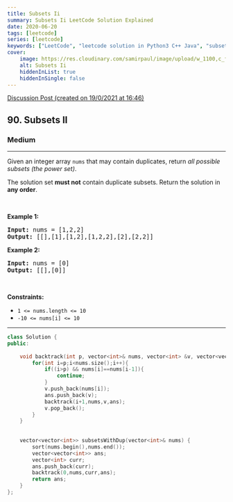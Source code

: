 ```yaml
---
title: Subsets Ii
summary: Subsets Ii LeetCode Solution Explained
date: 2020-06-20
tags: [leetcode]
series: [leetcode]
keywords: ["LeetCode", "leetcode solution in Python3 C++ Java", "subsets-ii LeetCode Solution Explained"]
cover:
    image: https://res.cloudinary.com/samirpaul/image/upload/w_1100,c_fit,co_rgb:FFFFFF,l_text:Arial_75_bold:Subsets Ii - Solution Explained/problem-solving.webp
    alt: Subsets Ii
    hiddenInList: true
    hiddenInSingle: false
---
```



[Discussion Post (created on 19/0/2021 at 16:46)](https://leetcode.com/problems/subsets-ii/discuss/1024441/Easy-C%2B%2B)  
<h2>90. Subsets II</h2><h3>Medium</h3><hr><div><p>Given an integer array <code>nums</code> that may contain duplicates, return <em>all possible subsets (the power set)</em>.</p>

<p>The solution set <strong>must not</strong> contain duplicate subsets. Return the solution in <strong>any order</strong>.</p>

<p>&nbsp;</p>
<p><strong>Example 1:</strong></p>
<pre><strong>Input:</strong> nums = [1,2,2]
<strong>Output:</strong> [[],[1],[1,2],[1,2,2],[2],[2,2]]
</pre><p><strong>Example 2:</strong></p>
<pre><strong>Input:</strong> nums = [0]
<strong>Output:</strong> [[],[0]]
</pre>
<p>&nbsp;</p>
<p><strong>Constraints:</strong></p>

<ul>
	<li><code>1 &lt;= nums.length &lt;= 10</code></li>
	<li><code>-10 &lt;= nums[i] &lt;= 10</code></li>
</ul>
</div>

---




```cpp
class Solution {
public:
    
    void backtrack(int p, vector<int>& nums, vector<int> &v, vector<vector<int>> &ans){
        for(int i=p;i<nums.size();i++){
            if((i>p) && nums[i]==nums[i-1]){
                continue;
            }
            v.push_back(nums[i]);
            ans.push_back(v);
            backtrack(i+1,nums,v,ans);
            v.pop_back();
        }
    }
    
    
    vector<vector<int>> subsetsWithDup(vector<int>& nums) {
        sort(nums.begin(),nums.end());
        vector<vector<int>> ans;
        vector<int> curr;
        ans.push_back(curr);
        backtrack(0,nums,curr,ans);
        return ans;
    }
};
```
